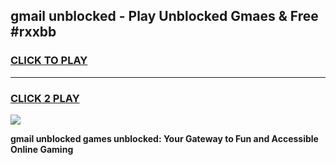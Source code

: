 
## gmail unblocked - Play Unblocked Gmaes & Free #rxxbb
<h3>
<a href="https://news.freeplayer.one?title=gmail_unblocked&ref=24F">CLICK TO PLAY</a></h3>
<hr>

<h3>
<a href="https://news.freeplayer.one?title=gmail_unblocked&ref=24F">CLICK 2 PLAY</a>
  
</h3>

<a href="https://news.freeplayer.one?title=gmail_unblocked&ref=24F/"><img src="https://clearcache.store/games.png"></a>


**gmail unblocked games unblocked: Your Gateway to Fun and Accessible Online Gaming**
